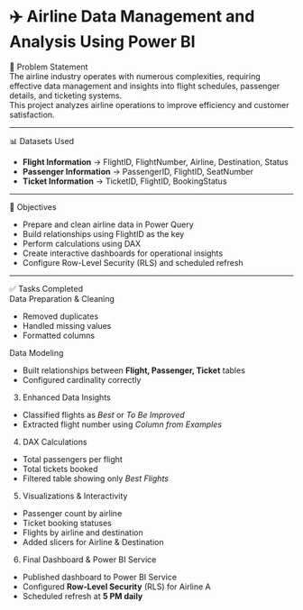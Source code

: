 # ✈️ Airline Data Management and Analysis Using Power BI  

📌 Problem Statement  
The airline industry operates with numerous complexities, requiring effective data management and insights into flight schedules, passenger details, and ticketing systems.  
This project analyzes airline operations to improve efficiency and customer satisfaction.  

---

📊 Datasets Used  
- **Flight Information** → FlightID, FlightNumber, Airline, Destination, Status  
- **Passenger Information** → PassengerID, FlightID, SeatNumber  
- **Ticket Information** → TicketID, FlightID, BookingStatus  

---

🎯 Objectives  
- Prepare and clean airline data in Power Query  
- Build relationships using FlightID as the key  
- Perform calculations using DAX  
- Create interactive dashboards for operational insights  
- Configure Row-Level Security (RLS) and scheduled refresh  

---

✅ Tasks Completed  
Data Preparation & Cleaning
- Removed duplicates  
- Handled missing values  
- Formatted columns  

 Data Modeling
- Built relationships between **Flight, Passenger, Ticket** tables  
- Configured cardinality correctly  
 
3. Enhanced Data Insights 
- Classified flights as *Best* or *To Be Improved*  
- Extracted flight number using *Column from Examples*  
 
4. DAX Calculations 
- Total passengers per flight  
- Total tickets booked  
- Filtered table showing only *Best Flights*  

5. Visualizations & Interactivity 
- Passenger count by airline  
- Ticket booking statuses  
- Flights by airline and destination  
- Added slicers for Airline & Destination  
  
6. Final Dashboard & Power BI Service
- Published dashboard to Power BI Service  
- Configured **Row-Level Security** (RLS) for Airline A  
- Scheduled refresh at **5 PM daily**  

